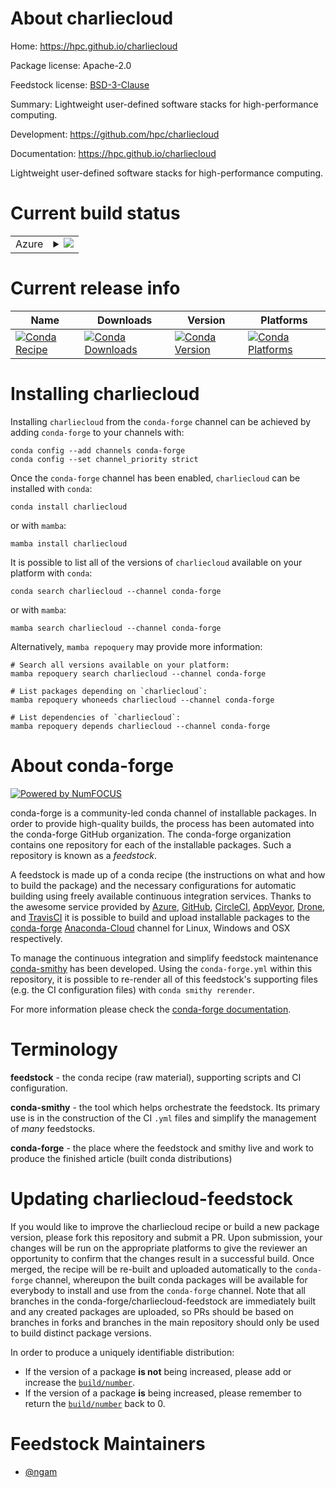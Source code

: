 About charliecloud
==================

Home: https://hpc.github.io/charliecloud

Package license: Apache-2.0

Feedstock license: [BSD-3-Clause](https://github.com/conda-forge/charliecloud-feedstock/blob/main/LICENSE.txt)

Summary: Lightweight user-defined software stacks for high-performance computing.

Development: https://github.com/hpc/charliecloud

Documentation: https://hpc.github.io/charliecloud

Lightweight user-defined software stacks for high-performance computing.

Current build status
====================


<table>
    
  <tr>
    <td>Azure</td>
    <td>
      <details>
        <summary>
          <a href="https://dev.azure.com/conda-forge/feedstock-builds/_build/latest?definitionId=14874&branchName=main">
            <img src="https://dev.azure.com/conda-forge/feedstock-builds/_apis/build/status/charliecloud-feedstock?branchName=main">
          </a>
        </summary>
        <table>
          <thead><tr><th>Variant</th><th>Status</th></tr></thead>
          <tbody><tr>
              <td>linux_64_python3.10.____cpython</td>
              <td>
                <a href="https://dev.azure.com/conda-forge/feedstock-builds/_build/latest?definitionId=14874&branchName=main">
                  <img src="https://dev.azure.com/conda-forge/feedstock-builds/_apis/build/status/charliecloud-feedstock?branchName=main&jobName=linux&configuration=linux_64_python3.10.____cpython" alt="variant">
                </a>
              </td>
            </tr><tr>
              <td>linux_64_python3.7.____cpython</td>
              <td>
                <a href="https://dev.azure.com/conda-forge/feedstock-builds/_build/latest?definitionId=14874&branchName=main">
                  <img src="https://dev.azure.com/conda-forge/feedstock-builds/_apis/build/status/charliecloud-feedstock?branchName=main&jobName=linux&configuration=linux_64_python3.7.____cpython" alt="variant">
                </a>
              </td>
            </tr><tr>
              <td>linux_64_python3.8.____73_pypy</td>
              <td>
                <a href="https://dev.azure.com/conda-forge/feedstock-builds/_build/latest?definitionId=14874&branchName=main">
                  <img src="https://dev.azure.com/conda-forge/feedstock-builds/_apis/build/status/charliecloud-feedstock?branchName=main&jobName=linux&configuration=linux_64_python3.8.____73_pypy" alt="variant">
                </a>
              </td>
            </tr><tr>
              <td>linux_64_python3.8.____cpython</td>
              <td>
                <a href="https://dev.azure.com/conda-forge/feedstock-builds/_build/latest?definitionId=14874&branchName=main">
                  <img src="https://dev.azure.com/conda-forge/feedstock-builds/_apis/build/status/charliecloud-feedstock?branchName=main&jobName=linux&configuration=linux_64_python3.8.____cpython" alt="variant">
                </a>
              </td>
            </tr><tr>
              <td>linux_64_python3.9.____73_pypy</td>
              <td>
                <a href="https://dev.azure.com/conda-forge/feedstock-builds/_build/latest?definitionId=14874&branchName=main">
                  <img src="https://dev.azure.com/conda-forge/feedstock-builds/_apis/build/status/charliecloud-feedstock?branchName=main&jobName=linux&configuration=linux_64_python3.9.____73_pypy" alt="variant">
                </a>
              </td>
            </tr><tr>
              <td>linux_64_python3.9.____cpython</td>
              <td>
                <a href="https://dev.azure.com/conda-forge/feedstock-builds/_build/latest?definitionId=14874&branchName=main">
                  <img src="https://dev.azure.com/conda-forge/feedstock-builds/_apis/build/status/charliecloud-feedstock?branchName=main&jobName=linux&configuration=linux_64_python3.9.____cpython" alt="variant">
                </a>
              </td>
            </tr>
          </tbody>
        </table>
      </details>
    </td>
  </tr>
</table>

Current release info
====================

| Name | Downloads | Version | Platforms |
| --- | --- | --- | --- |
| [![Conda Recipe](https://img.shields.io/badge/recipe-charliecloud-green.svg)](https://anaconda.org/conda-forge/charliecloud) | [![Conda Downloads](https://img.shields.io/conda/dn/conda-forge/charliecloud.svg)](https://anaconda.org/conda-forge/charliecloud) | [![Conda Version](https://img.shields.io/conda/vn/conda-forge/charliecloud.svg)](https://anaconda.org/conda-forge/charliecloud) | [![Conda Platforms](https://img.shields.io/conda/pn/conda-forge/charliecloud.svg)](https://anaconda.org/conda-forge/charliecloud) |

Installing charliecloud
=======================

Installing `charliecloud` from the `conda-forge` channel can be achieved by adding `conda-forge` to your channels with:

```
conda config --add channels conda-forge
conda config --set channel_priority strict
```

Once the `conda-forge` channel has been enabled, `charliecloud` can be installed with `conda`:

```
conda install charliecloud
```

or with `mamba`:

```
mamba install charliecloud
```

It is possible to list all of the versions of `charliecloud` available on your platform with `conda`:

```
conda search charliecloud --channel conda-forge
```

or with `mamba`:

```
mamba search charliecloud --channel conda-forge
```

Alternatively, `mamba repoquery` may provide more information:

```
# Search all versions available on your platform:
mamba repoquery search charliecloud --channel conda-forge

# List packages depending on `charliecloud`:
mamba repoquery whoneeds charliecloud --channel conda-forge

# List dependencies of `charliecloud`:
mamba repoquery depends charliecloud --channel conda-forge
```


About conda-forge
=================

[![Powered by
NumFOCUS](https://img.shields.io/badge/powered%20by-NumFOCUS-orange.svg?style=flat&colorA=E1523D&colorB=007D8A)](https://numfocus.org)

conda-forge is a community-led conda channel of installable packages.
In order to provide high-quality builds, the process has been automated into the
conda-forge GitHub organization. The conda-forge organization contains one repository
for each of the installable packages. Such a repository is known as a *feedstock*.

A feedstock is made up of a conda recipe (the instructions on what and how to build
the package) and the necessary configurations for automatic building using freely
available continuous integration services. Thanks to the awesome service provided by
[Azure](https://azure.microsoft.com/en-us/services/devops/), [GitHub](https://github.com/),
[CircleCI](https://circleci.com/), [AppVeyor](https://www.appveyor.com/),
[Drone](https://cloud.drone.io/welcome), and [TravisCI](https://travis-ci.com/)
it is possible to build and upload installable packages to the
[conda-forge](https://anaconda.org/conda-forge) [Anaconda-Cloud](https://anaconda.org/)
channel for Linux, Windows and OSX respectively.

To manage the continuous integration and simplify feedstock maintenance
[conda-smithy](https://github.com/conda-forge/conda-smithy) has been developed.
Using the ``conda-forge.yml`` within this repository, it is possible to re-render all of
this feedstock's supporting files (e.g. the CI configuration files) with ``conda smithy rerender``.

For more information please check the [conda-forge documentation](https://conda-forge.org/docs/).

Terminology
===========

**feedstock** - the conda recipe (raw material), supporting scripts and CI configuration.

**conda-smithy** - the tool which helps orchestrate the feedstock.
                   Its primary use is in the construction of the CI ``.yml`` files
                   and simplify the management of *many* feedstocks.

**conda-forge** - the place where the feedstock and smithy live and work to
                  produce the finished article (built conda distributions)


Updating charliecloud-feedstock
===============================

If you would like to improve the charliecloud recipe or build a new
package version, please fork this repository and submit a PR. Upon submission,
your changes will be run on the appropriate platforms to give the reviewer an
opportunity to confirm that the changes result in a successful build. Once
merged, the recipe will be re-built and uploaded automatically to the
`conda-forge` channel, whereupon the built conda packages will be available for
everybody to install and use from the `conda-forge` channel.
Note that all branches in the conda-forge/charliecloud-feedstock are
immediately built and any created packages are uploaded, so PRs should be based
on branches in forks and branches in the main repository should only be used to
build distinct package versions.

In order to produce a uniquely identifiable distribution:
 * If the version of a package **is not** being increased, please add or increase
   the [``build/number``](https://docs.conda.io/projects/conda-build/en/latest/resources/define-metadata.html#build-number-and-string).
 * If the version of a package **is** being increased, please remember to return
   the [``build/number``](https://docs.conda.io/projects/conda-build/en/latest/resources/define-metadata.html#build-number-and-string)
   back to 0.

Feedstock Maintainers
=====================

* [@ngam](https://github.com/ngam/)

